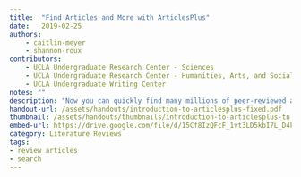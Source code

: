 ```yaml
---
title:  "Find Articles and More with ArticlesPlus"
date:   2019-02-25
authors: 
    - caitlin-meyer 
    - shannon-roux
contributors: 
    - UCLA Undergraduate Research Center - Sciences
    - UCLA Undergraduate Research Center - Humanities, Arts, and Social Sciences
    - UCLA Undergraduate Writing Center
notes: ""
description: "Now you can quickly find many millions of peer-reviewed articles, newspaper articles, government documents, and more right from the library homepage!"
handout-url: /assets/handouts/introduction-to-articlesplus-fixed.pdf
thumbnail: /assets/handouts/thumbnails/introduction-to-articlesplus-tn.png      
embed-url: https://drive.google.com/file/d/15Cf8IzQFcF_1vt3LD5kbI7L_D4kk2qqO/preview
category: Literature Reviews
tags:
- review articles
- search
---
```

